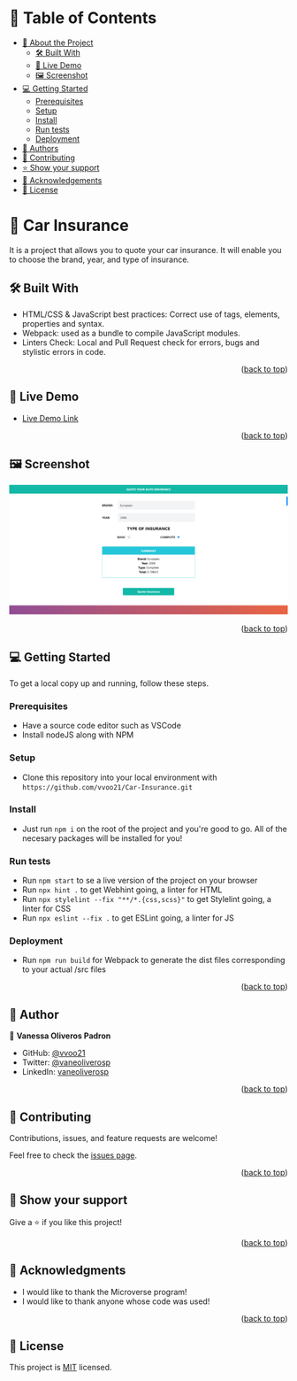 # 📗 Table of Contents

- [📖 About the Project](#about-project)
  - [🛠 Built With](#built-with)
  - [🚀 Live Demo](#live-demo)
  - [🖼️ Screenshot](#screenshot)
- [💻 Getting Started](#getting-started)
  - [Prerequisites](#prerequisites)
  - [Setup](#setup)
  - [Install](#install)
  - [Run tests](#run-tests)
  - [Deployment](#triangular_flag_on_post-deployment)
- [👥 Authors](#authors)
- [🤝 Contributing](#contributing)
- [⭐️ Show your support](#support)
- [🙏 Acknowledgements](#acknowledgements)
- [📝 License](#license)

# 📖 Car Insurance <a name="about-project"></a>

It is a project that allows you to quote your car insurance. It will enable you to choose the brand, year, and type of insurance.

## 🛠 Built With <a name="built-with"></a>

- HTML/CSS & JavaScript best practices: Correct use of tags, elements, properties and syntax.
- Webpack: used as a bundle to compile JavaScript modules.
- Linters Check: Local and Pull Request check for errors, bugs and stylistic errors in code.

<p align="right">(<a href="#readme-top">back to top</a>)</p>

## 🚀 Live Demo <a name="live-demo"></a>

- [Live Demo Link](https://vvoo21.github.io/Car-Insurance/dist/)

<p align="right">(<a href="#readme-top">back to top</a>)</p>

## 🖼️ Screenshot <a name="live-demo"></a>

![Desktop Version](./src/images/desktop-version.png)

<p align="right">(<a href="#readme-top">back to top</a>)</p>

## 💻 Getting Started <a name="getting-started"></a>

To get a local copy up and running, follow these steps.

### Prerequisites
- Have a source code editor such as VSCode
- Install nodeJS along with NPM

### Setup
- Clone this repository into your local environment with `https://github.com/vvoo21/Car-Insurance.git`

### Install
- Just run `npm i` on the root of the project and you're good to go. All of the necesary packages will be installed for you!

### Run tests
- Run `npm start` to se a live version of the project on your browser
- Run `npx hint .` to get Webhint going, a linter for HTML
- Run `npx stylelint --fix "**/*.{css,scss}"` to get Stylelint going, a linter for CSS
- Run `npx eslint --fix .` to get ESLint going, a linter for JS

### Deployment
- Run `npm run build` for Webpack to generate the dist files corresponding to your actual /src files

<p align="right">(<a href="#readme-top">back to top</a>)</p>

## 👥 Author <a name="authors"></a>

👤 **Vanessa Oliveros Padron**

- GitHub: [@vvoo21](https://github.com/vvoo21)
- Twitter: [@vaneoliverosp](https://twitter.com/vaneoliverosp)
- LinkedIn: [vaneoliverosp](https://www.linkedin.com/in/vaneoliverosp/)

<p align="right">(<a href="#readme-top">back to top</a>)</p>

## 🤝 Contributing <a name="contributing"></a>

Contributions, issues, and feature requests are welcome!

Feel free to check the [issues page](../../issues/).

<p align="right">(<a href="#readme-top">back to top</a>)</p>

## 🤗 Show your support <a name="support"></a>

Give a ⭐️ if you like this project!

<p align="right">(<a href="#readme-top">back to top</a>)</p>

## 🙏 Acknowledgments <a name="acknowledgements"></a>

- I would like to thank the Microverse program!
- I would like to thank anyone whose code was used!

<p align="right">(<a href="#readme-top">back to top</a>)</p>

## 📝 License <a name="license"></a>

This project is [MIT](./LICENSE) licensed.
